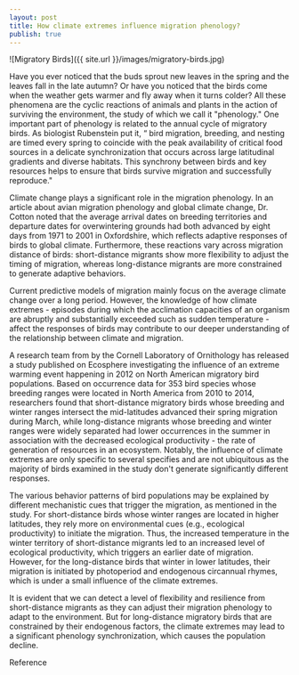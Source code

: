 ```yaml
---
layout: post
title: How climate extremes influence migration phenology?
publish: true
---
```

![Migratory Birds]({{ site.url }}/images/migratory-birds.jpg)

Have you ever noticed that the buds sprout new leaves in the spring and the leaves fall in the late autumn? Or have you noticed that the birds come when the weather gets warmer and fly away when it turns colder? All these phenomena are the cyclic reactions of animals and plants in the action of surviving the environment, the study of which we call it "phenology." One important part of phenology is related to the annual cycle of migratory birds. As biologist Rubenstein put it, “ bird migration, breeding, and nesting are timed every spring to coincide with the peak availability of critical food sources in a delicate synchronization that occurs across large latitudinal gradients and diverse habitats. This synchrony between birds and key resources helps to ensure that birds survive migration and successfully reproduce." 

Climate change plays a significant role in the migration phenology. In an article about avian migration phenology and global climate change, Dr. Cotton noted that the average arrival dates on breeding territories and departure dates for overwintering grounds had both advanced by eight days from 1971 to 2001 in Oxfordshire, which reflects adaptive responses of birds to global climate.  Furthermore, these reactions vary across migration distance of birds:  short-distance migrants show more flexibility to adjust the timing of migration,  whereas long-distance migrants are more constrained to generate adaptive behaviors. 

Current predictive models of migration mainly focus on the average climate change over a long period. However, the knowledge of how climate extremes - episodes during which the acclimation capacities of an organism are abruptly and substantially exceeded such as sudden temperature - affect the responses of birds may contribute to our deeper understanding of the relationship between climate and migration. 

A research team from by the Cornell Laboratory of Ornithology has released a study published on Ecosphere investigating the influence of an extreme warming event happening in 2012 on North American migratory bird populations.  Based on occurrence data for 353 bird species whose breeding ranges were located in North America from 2010 to 2014,  researchers found that short-distance migratory birds whose breeding and winter ranges intersect the mid-latitudes advanced their spring migration during March, while long-distance migrants whose breeding and winter ranges were widely separated had lower occurrences in the summer in association with the decreased ecological productivity - the rate of generation of resources in an ecosystem.  Notably, the influence of climate extremes are only specific to several specifies and are not ubiquitous as the majority of birds examined in the study don't generate significantly different responses. 

The various behavior patterns of bird populations may be explained by different mechanistic cues that trigger the migration, as mentioned in the study. For short-distance birds whose winter ranges are located in higher latitudes,  they rely more on environmental cues (e.g., ecological productivity) to initiate the migration. Thus, the increased temperature in the winter territory of short-distance migrants led to an increased level of ecological productivity, which triggers an earlier date of migration. However, for the long-distance birds that winter in lower latitudes, their migration is initiated by photoperiod and endogenous circannual rhymes,  which is under a small influence of the climate extremes. 

It is evident that we can detect a level of flexibility and resilience from short-distance migrants as they can adjust their migration phenology to adapt to the environment. But for long-distance migratory birds that are constrained by their endogenous factors, the climate extremes may lead to a significant phenology synchronization, which causes the population decline. 

Reference


